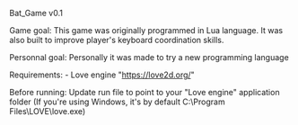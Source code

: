 Bat_Game v0.1

Game goal:
	This game was originally programmed in Lua language.
	It was also built to improve player's keyboard coordination skills.

Personnal goal:
	Personally it was made to try a new programming language

Requirements:
	- Love engine "https://love2d.org/"


Before running:
	Update run file to point to your "Love engine" application folder
	(If you're using Windows, it's by default C:\Program Files\LOVE\love.exe)